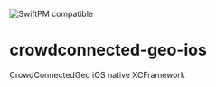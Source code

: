 ![SwiftPM compatible](https://img.shields.io/badge/SwiftPM-compatible-brightgreen.svg)
# crowdconnected-geo-ios
CrowdConnectedGeo iOS native XCFramework

